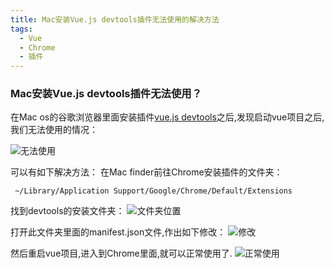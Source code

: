 ```yaml
---
title: Mac安装Vue.js devtools插件无法使用的解决方法
tags:
  - Vue
  - Chrome
  - 插件
---
```


### Mac安装Vue.js devtools插件无法使用？
  在Mac os的谷歌浏览器里面安装插件[vue.js devtools](https://chrome.google.com/webstore/detail/vuejs-devtools/nhdogjmejiglipccpnnnanhbledajbpd)之后,发现启动vue项目之后,我们无法使用的情况：
  <!-- more -->
  ![无法使用](http://wx4.sinaimg.cn/mw690/89296167gy1fukn6l5256j21kw0zk7j1.jpg)

  可以有如下解决方法：
  在Mac finder前往Chrome安装插件的文件夹：
  ```
   ~/Library/Application Support/Google/Chrome/Default/Extensions
  ```
  找到devtools的安装文件夹：
  ![文件夹位置](http://wx4.sinaimg.cn/mw690/89296167gy1fuknal6mp8j216s0o80z1.jpg)

  打开此文件夹里面的manifest.json文件,作出如下修改：
  ![修改](http://wx1.sinaimg.cn/mw690/89296167gy1fuknf0zp93j21kw0vudtb.jpg)

  然后重启vue项目,进入到Chrome里面,就可以正常使用了.
  ![正常使用](http://wx4.sinaimg.cn/mw690/89296167gy1fuknh431mgj21kw0zkh0l.jpg)
